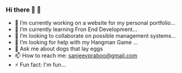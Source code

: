 ### Hi there 👋 👻 

- 🔭 I’m currently working on a website for my personal portfolio...
- 🌱 I’m currently learning Fron End Development...
- 👯 I’m looking to collaborate on possible management systems...
- 🤔 I’m looking for help with my Hangman Game ...
- 💬 Ask me about dogs that lay eggs
- 📫 How to reach me: sanjeevpraboo@gmail.com
- ⚡ Fun fact: I'm fun...

